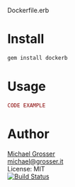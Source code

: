 Dockerfile.erb

Install
=======

```Bash
gem install dockerb
```

Usage
=====

```Ruby
CODE EXAMPLE
```

Author
======
[Michael Grosser](http://grosser.it)<br/>
michael@grosser.it<br/>
License: MIT<br/>
[![Build Status](https://travis-ci.org/grosser/dockerb.png)](https://travis-ci.org/grosser/dockerb)
